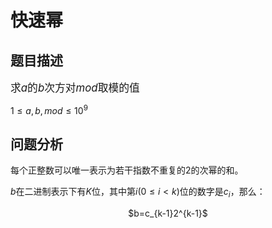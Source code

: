<!--
 * @Author: LetMeFly
 * @Date: 2021-07-27 11:37:13
 * @LastEditors: LetMeFly
 * @LastEditTime: 2021-07-27 16:00:13
-->
# 快速幂

## 题目描述
<big>求$a$的$b$次方对$mod$取模的值</big>

$1\leq a,b,mod\leq 10^9$

## 问题分析

每个正整数可以唯一表示为若干指数不重复的$2$的次幂的和。

$b$在二进制表示下有$K$位，其中第$i(0\leq i < k)$位的数字是$c_i$，那么：

<p style="text-align:center">$b=c_{k-1}2^{k-1}$</p>